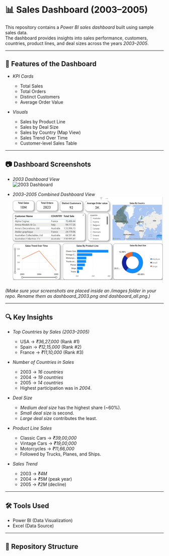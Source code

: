 # 📊 Sales Dashboard (2003–2005)

This repository contains a *Power BI sales dashboard* built using sample sales data.  
The dashboard provides insights into sales performance, customers, countries, product lines, and deal sizes across the years *2003–2005*.  

---

## 🚀 Features of the Dashboard
- *KPI Cards*  
  - Total Sales  
  - Total Orders  
  - Distinct Customers  
  - Average Order Value  

- *Visuals*  
  - Sales by Product Line  
  - Sales by Deal Size  
  - Sales by Country (Map View)  
  - Sales Trend Over Time  
  - Customer-level Sales Table  

---

## 📷 Dashboard Screenshots  

- *2003 Dashboard View*  
![2003 Dashboard](images/dashboard_2003.png)  

- *2003–2005 Combined Dashboard View*  
![Overall Dashboard](https://github.com/aniketsharma345/Sales-Report/blob/main/Sales%20day%204.png)  

*(Make sure your screenshots are placed inside an /images folder in your repo. Rename them as dashboard_2003.png and dashboard_all.png.)*  

---

## 🔍 Key Insights  

- *Top Countries by Sales (2003–2005)*  
  - USA → *₹36,27,000* (Rank #1)  
  - Spain → *₹12,15,000* (Rank #2)  
  - France → *₹11,10,000* (Rank #3)  

- *Number of Countries in Sales*  
  - 2003 → *16 countries*  
  - 2004 → *19 countries*  
  - 2005 → *14 countries*  
  - Highest participation was in *2004*.  

- *Deal Size*  
  - *Medium deal size* has the highest share (~60%).  
  - *Small deal size* is second.  
  - *Large deal size* contributes the least.  

- *Product Line Sales*  
  - Classic Cars → *₹39,00,000*  
  - Vintage Cars → *₹19,00,000*  
  - Motorcycles → *₹11,66,000*  
  - Followed by Trucks, Planes, and Ships.  

- *Sales Trend*  
  - 2003 → *₹4M*  
  - 2004 → *₹5M* (peak year)  
  - 2005 → *₹2M* (decline)  

---

## 🛠 Tools Used  
- Power BI (Data Visualization)  
- Excel (Data Source)  

---

## 📂 Repository Structure

